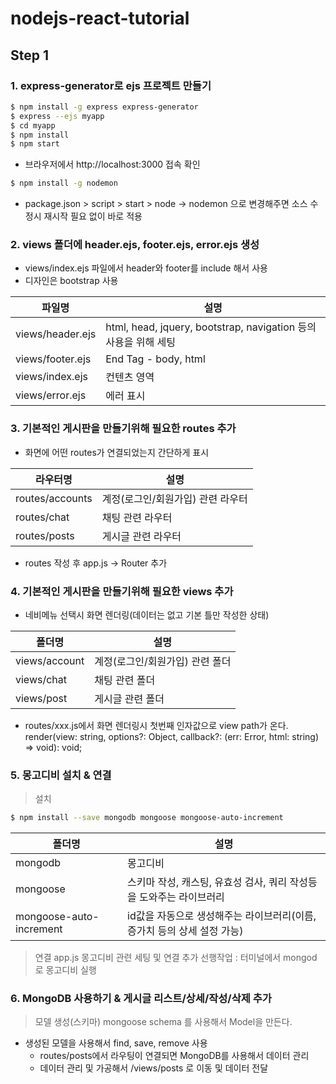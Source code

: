 # nodejs-react-tutorial

## Step 1

### 1. express-generator로 ejs 프로젝트 만들기
```sh
$ npm install -g express express-generator
$ express --ejs myapp
$ cd myapp
$ npm install
$ npm start
```

 * 브라우저에서 http://localhost:3000 접속 확인

```sh
$ npm install -g nodemon
```
 * package.json > script > start > node -> nodemon 으로 변경해주면 소스 수정시 재시작 필요 없이 바로 적용


### 2. views 폴더에 header.ejs, footer.ejs, error.ejs 생성
 * views/index.ejs 파일에서 header와 footer를 include 해서 사용
 * 디자인은 bootstrap 사용

| 파일명 | 설명 |
| ------ | ------ |
| views/header.ejs | html, head, jquery, bootstrap, navigation 등의 사용을 위해 세팅 |
| views/footer.ejs | End Tag - body, html |
| views/index.ejs | 컨텐츠 영역 |
| views/error.ejs | 에러 표시 |


### 3. 기본적인 게시판을 만들기위해 필요한 routes 추가
 * 화면에 어떤 routes가 연결되었는지 간단하게 표시

| 라우터명 | 설명 |
| ------ | ------ |
| routes/accounts | 계정(로그인/회원가입) 관련 라우터 |
| routes/chat | 채팅 관련 라우터 |
| routes/posts | 게시글 관련 라우터 |

 * routes 작성 후 app.js -> Router 추가


### 4. 기본적인 게시판을 만들기위해 필요한 views 추가
 * 네비메뉴 선택시 화면 렌더링(데이터는 없고 기본 틀만 작성한 상태)

| 폴더명 | 설명 |
| ------ | ------ |
| views/account | 계정(로그인/회원가입) 관련 폴더 |
| views/chat | 채팅 관련 폴더 |
| views/post | 게시글 관련 폴더 |


 * routes/xxx.js에서 화면 렌더링시 첫번째 인자값으로 view path가 온다.
    render(view: string, options?: Object, callback?: (err: Error, html: string) => void): void; 


### 5. 몽고디비 설치 & 연결

> 설치

```sh
$ npm install --save mongodb mongoose mongoose-auto-increment
```

| 폴더명 | 설명 |
| ------ | ------ |
| mongodb | 몽고디비 |
| mongoose | 스키마 작성, 캐스팅, 유효성 검사, 쿼리 작성등을 도와주는 라이브러리 |
| mongoose-auto-increment | id값을 자동으로 생성해주는 라이브러리(이름, 증가치 등의 상세 설정 가능) |

> 연결
app.js 몽고디비 관련 세팅 및 연결 추가
선행작업 : 터미널에서 mongod 로 몽고디비 실행


### 6. MongoDB 사용하기 & 게시글 리스트/상세/작성/삭제 추가

> 모델 생성(스키마)
mongoose schema 를 사용해서 Model을 만든다.


* 생성된 모델을 사용해서 find, save, remove 사용
  - routes/posts에서 라우팅이 연결되면 MongoDB를 사용해서 데이터 관리
  - 데이터 관리 및 가공해서 /views/posts 로 이동 및 데이터 전달